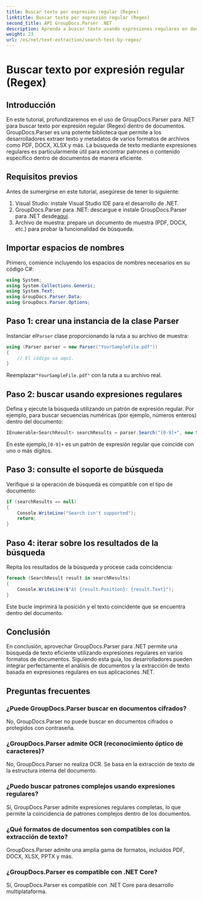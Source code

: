 ```yaml
---
title: Buscar texto por expresión regular (Regex)
linktitle: Buscar texto por expresión regular (Regex)
second_title: API GroupDocs.Parser .NET
description: Aprenda a buscar texto usando expresiones regulares en documentos usando GroupDocs.Parser para .NET. Extraiga contenido específico sin esfuerzo.
weight: 23
url: /es/net/text-extraction/search-text-by-regex/
---
```


# Buscar texto por expresión regular (Regex)

## Introducción
En este tutorial, profundizaremos en el uso de GroupDocs.Parser para .NET para buscar texto por expresión regular (Regex) dentro de documentos. GroupDocs.Parser es una potente biblioteca que permite a los desarrolladores extraer texto y metadatos de varios formatos de archivos como PDF, DOCX, XLSX y más. La búsqueda de texto mediante expresiones regulares es particularmente útil para encontrar patrones o contenido específico dentro de documentos de manera eficiente.
## Requisitos previos
Antes de sumergirse en este tutorial, asegúrese de tener lo siguiente:
1. Visual Studio: instale Visual Studio IDE para el desarrollo de .NET.
2.  GroupDocs.Parser para .NET: descargue e instale GroupDocs.Parser para .NET desde[aquí](https://releases.groupdocs.com/parser/net/).
3. Archivo de muestra: prepare un documento de muestra (PDF, DOCX, etc.) para probar la funcionalidad de búsqueda.

## Importar espacios de nombres
Primero, comience incluyendo los espacios de nombres necesarios en su código C#:
```csharp
using System;
using System.Collections.Generic;
using System.Text;
using GroupDocs.Parser.Data;
using GroupDocs.Parser.Options;
```
## Paso 1: crear una instancia de la clase Parser
 Instanciar el`Parser` clase proporcionando la ruta a su archivo de muestra:
```csharp
using (Parser parser = new Parser("YourSampleFile.pdf"))
{
    // El código va aquí.
}
```
 Reemplazar`"YourSampleFile.pdf"` con la ruta a su archivo real.
## Paso 2: buscar usando expresiones regulares
Defina y ejecute la búsqueda utilizando un patrón de expresión regular. Por ejemplo, para buscar secuencias numéricas (por ejemplo, números enteros) dentro del documento:
```csharp
IEnumerable<SearchResult> searchResults = parser.Search("[0-9]+", new SearchOptions(true, false, true));
```
 En este ejemplo,`[0-9]+` es un patrón de expresión regular que coincide con uno o más dígitos.
## Paso 3: consulte el soporte de búsqueda
Verifique si la operación de búsqueda es compatible con el tipo de documento:
```csharp
if (searchResults == null)
{
    Console.WriteLine("Search isn't supported");
    return;
}
```
## Paso 4: iterar sobre los resultados de la búsqueda
Repita los resultados de la búsqueda y procese cada coincidencia:
```csharp
foreach (SearchResult result in searchResults)
{
    Console.WriteLine($"At {result.Position}: {result.Text}");
}
```
Este bucle imprimirá la posición y el texto coincidente que se encuentra dentro del documento.

## Conclusión
En conclusión, aprovechar GroupDocs.Parser para .NET permite una búsqueda de texto eficiente utilizando expresiones regulares en varios formatos de documentos. Siguiendo esta guía, los desarrolladores pueden integrar perfectamente el análisis de documentos y la extracción de texto basada en expresiones regulares en sus aplicaciones .NET.

## Preguntas frecuentes
### ¿Puede GroupDocs.Parser buscar en documentos cifrados?
No, GroupDocs.Parser no puede buscar en documentos cifrados o protegidos con contraseña.
### ¿GroupDocs.Parser admite OCR (reconocimiento óptico de caracteres)?
No, GroupDocs.Parser no realiza OCR. Se basa en la extracción de texto de la estructura interna del documento.
### ¿Puedo buscar patrones complejos usando expresiones regulares?
Sí, GroupDocs.Parser admite expresiones regulares completas, lo que permite la coincidencia de patrones complejos dentro de los documentos.
### ¿Qué formatos de documentos son compatibles con la extracción de texto?
GroupDocs.Parser admite una amplia gama de formatos, incluidos PDF, DOCX, XLSX, PPTX y más.
### ¿GroupDocs.Parser es compatible con .NET Core?
Sí, GroupDocs.Parser es compatible con .NET Core para desarrollo multiplataforma.